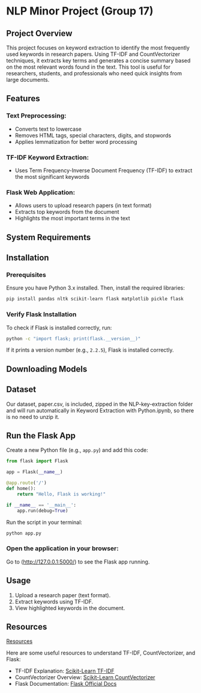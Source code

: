 # NLP Minor Project (Group 17)

## Project Overview


This project focuses on keyword extraction to identify the most frequently used keywords in research papers. Using TF-IDF and CountVectorizer techniques, it extracts key terms and generates a concise summary based on the most relevant words found in the text. This tool is useful for researchers, students, and professionals who need quick insights from large documents.

## Features


### Text Preprocessing:
- Converts text to lowercase
- Removes HTML tags, special characters, digits, and stopwords
- Applies lemmatization for better word processing

### TF-IDF Keyword Extraction:
- Uses Term Frequency-Inverse Document Frequency (TF-IDF) to extract the most significant keywords

### Flask Web Application:
- Allows users to upload research papers (in text format)
- Extracts top keywords from the document
- Highlights the most important terms in the text

## System Requirements


## Installation


### Prerequisites
Ensure you have Python 3.x installed.
Then, install the required libraries:

```sh
pip install pandas nltk scikit-learn flask matplotlib pickle flask
```

### Verify Flask Installation
To check if Flask is installed correctly, run:

```sh
python -c "import flask; print(flask.__version__)"
```

If it prints a version number (e.g., `2.2.5`), Flask is installed correctly.

## Downloading Models

## Dataset
Our dataset, paper.csv, is included, zipped in the NLP-key-extraction folder and will run automatically in Keyword Extraction with Python.ipynb, so there is no need to unzip it.


## Run the Flask App

Create a new Python file (e.g., `app.py`) and add this code:

```python
from flask import Flask

app = Flask(__name__)

@app.route('/')
def home():
    return "Hello, Flask is working!"

if __name__ == '__main__':
    app.run(debug=True)
```

Run the script in your terminal:

```sh
python app.py
```

### Open the application in your browser:
Go to (http://127.0.0.1:5000/) to see the Flask app running.

## Usage


1. Upload a research paper (text format).
2. Extract keywords using TF-IDF.
3. View highlighted keywords in the document.

## Resources
[Resources](#resources)

Here are some useful resources to understand TF-IDF, CountVectorizer, and Flask:

- TF-IDF Explanation: [Scikit-Learn TF-IDF](https://scikit-learn.org/stable/modules/generated/sklearn.feature_extraction.text.TfidfVectorizer.html)
- CountVectorizer Overview: [Scikit-Learn CountVectorizer](https://scikit-learn.org/stable/modules/generated/sklearn.feature_extraction.text.CountVectorizer.html)
- Flask Documentation: [Flask Official Docs](https://flask.palletsprojects.com/en/latest/)
